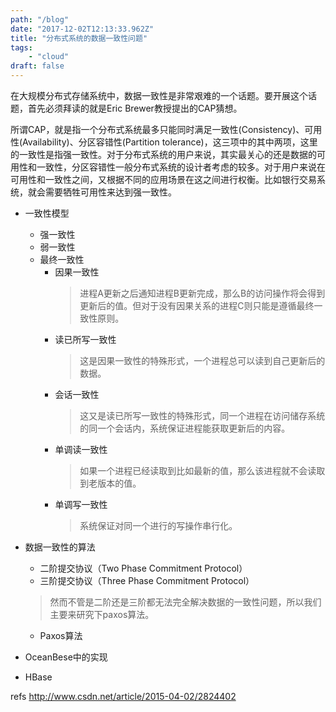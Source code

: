 ```yaml
---
path: "/blog"
date: "2017-12-02T12:13:33.962Z"
title: "分布式系统的数据一致性问题"
tags: 
    - "cloud"
draft: false
---
```


在大规模分布式存储系统中，数据一致性是非常艰难的一个话题。要开展这个话题，首先必须拜读的就是Eric Brewer教授提出的CAP猜想。

所谓CAP，就是指一个分布式系统最多只能同时满足一致性(Consistency)、可用性(Availability)、分区容错性(Partition tolerance)，这三项中的其中两项，这里的一致性是指强一致性。对于分布式系统的用户来说，其实最关心的还是数据的可用性和一致性，分区容错性一般分布式系统的设计者考虑的较多。对于用户来说在可用性和一致性之间，又根据不同的应用场景在这之间进行权衡。比如银行交易系统，就会需要牺牲可用性来达到强一致性。

- 一致性模型
  -  强一致性
  - 弱一致性
  - 最终一致性
    - 因果一致性
      > 进程A更新之后通知进程B更新完成，那么B的访问操作将会得到更新后的值。但对于没有因果关系的进程C则只能是遵循最终一致性原则。
    - 读已所写一致性
      > 这是因果一致性的特殊形式，一个进程总可以读到自己更新后的数据。 
    - 会话一致性
      > 这又是读已所写一致性的特殊形式，同一个进程在访问储存系统的同一个会话内，系统保证进程能获取更新后的内容。
    - 单调读一致性
      > 如果一个进程已经读取到比如最新的值，那么该进程就不会读取到老版本的值。
    - 单调写一致性
      > 系统保证对同一个进行的写操作串行化。
      
- 数据一致性的算法
  - 二阶提交协议（Two Phase Commitment Protocol）
  - 三阶提交协议（Three Phase Commitment Protocol）
  > 然而不管是二阶还是三阶都无法完全解决数据的一致性问题，所以我们主要来研究下paxos算法。
  - Paxos算法



- OceanBese中的实现

- HBase


refs
http://www.csdn.net/article/2015-04-02/2824402

